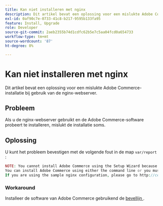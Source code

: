 ```yaml
---
title: Kan niet installeren met nginx
description: Dit artikel bevat een oplossing voor een mislukte Adobe Commerce-installatie bij gebruik van de nginx-webserver.
exl-id: 0af90c7e-0733-41c8-b217-9595b133fa95
feature: Install, Upgrade
role: Developer
source-git-commit: 2aeb2355b74d1cdfc62b5e7c5aa04fcd0a654733
workflow-type: tm+mt
source-wordcount: '87'
ht-degree: 0%

---
```


# Kan niet installeren met nginx

Dit artikel bevat een oplossing voor een mislukte Adobe Commerce-installatie bij gebruik van de nginx-webserver.

## Probleem

Als u de nginx-webserver gebruikt en de Adobe Commerce-software probeert te installeren, mislukt de installatie soms.

## Oplossing

U kunt het probleem bevestigen met de volgende fout in de map `var/report` :

```php
NOTE: You cannot install Adobe Commerce using the Setup Wizard because the Adobe Commerce setup directory cannot be accessed.
You can install Adobe Commerce using either the command line or you must restore access to the following directory: /var/www/html/setup
If you are using the sample nginx configuration, please go to http://ce.mtf03.bcn.magento.com/setup/";i:1;s:641:"#0 /var/www/html/lib/internal/Magento/Framework/App/Http.php(213): Magento\Framework\App\Http->redirectToSetup(Object(Magento\Framework\App\Bootstrap), Object(Exception))
```

### Workaround

Installeer de software van Adobe Commerce gebruikend de [&#x200B; bevellijn &#x200B;](https://experienceleague.adobe.com/nl/docs/commerce-operations/installation-guide/advanced).
